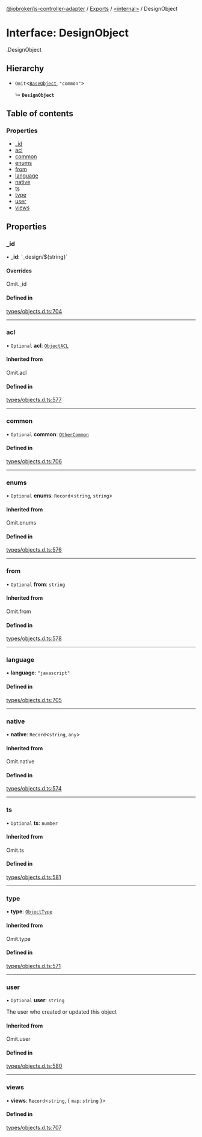 [@iobroker/js-controller-adapter](../README.md) / [Exports](../modules.md) / [<internal\>](../modules/internal_.md) / DesignObject

# Interface: DesignObject

[<internal>](../modules/internal_.md).DesignObject

## Hierarchy

- `Omit`<[`BaseObject`](internal_.BaseObject.md), ``"common"``\>

  ↳ **`DesignObject`**

## Table of contents

### Properties

- [\_id](internal_.DesignObject.md#_id)
- [acl](internal_.DesignObject.md#acl)
- [common](internal_.DesignObject.md#common)
- [enums](internal_.DesignObject.md#enums)
- [from](internal_.DesignObject.md#from)
- [language](internal_.DesignObject.md#language)
- [native](internal_.DesignObject.md#native)
- [ts](internal_.DesignObject.md#ts)
- [type](internal_.DesignObject.md#type)
- [user](internal_.DesignObject.md#user)
- [views](internal_.DesignObject.md#views)

## Properties

### \_id

• **\_id**: \`\_design/${string}\`

#### Overrides

Omit.\_id

#### Defined in

[types/objects.d.ts:704](https://github.com/ioBroker/ioBroker.js-controller/blob/16cebeed/packages/types/objects.d.ts#L704)

___

### acl

• `Optional` **acl**: [`ObjectACL`](internal_.ObjectACL.md)

#### Inherited from

Omit.acl

#### Defined in

[types/objects.d.ts:577](https://github.com/ioBroker/ioBroker.js-controller/blob/16cebeed/packages/types/objects.d.ts#L577)

___

### common

• `Optional` **common**: [`OtherCommon`](internal_.OtherCommon.md)

#### Defined in

[types/objects.d.ts:706](https://github.com/ioBroker/ioBroker.js-controller/blob/16cebeed/packages/types/objects.d.ts#L706)

___

### enums

• `Optional` **enums**: `Record`<`string`, `string`\>

#### Inherited from

Omit.enums

#### Defined in

[types/objects.d.ts:576](https://github.com/ioBroker/ioBroker.js-controller/blob/16cebeed/packages/types/objects.d.ts#L576)

___

### from

• `Optional` **from**: `string`

#### Inherited from

Omit.from

#### Defined in

[types/objects.d.ts:578](https://github.com/ioBroker/ioBroker.js-controller/blob/16cebeed/packages/types/objects.d.ts#L578)

___

### language

• **language**: ``"javascript"``

#### Defined in

[types/objects.d.ts:705](https://github.com/ioBroker/ioBroker.js-controller/blob/16cebeed/packages/types/objects.d.ts#L705)

___

### native

• **native**: `Record`<`string`, `any`\>

#### Inherited from

Omit.native

#### Defined in

[types/objects.d.ts:574](https://github.com/ioBroker/ioBroker.js-controller/blob/16cebeed/packages/types/objects.d.ts#L574)

___

### ts

• `Optional` **ts**: `number`

#### Inherited from

Omit.ts

#### Defined in

[types/objects.d.ts:581](https://github.com/ioBroker/ioBroker.js-controller/blob/16cebeed/packages/types/objects.d.ts#L581)

___

### type

• **type**: [`ObjectType`](../modules/internal_.md#objecttype)

#### Inherited from

Omit.type

#### Defined in

[types/objects.d.ts:571](https://github.com/ioBroker/ioBroker.js-controller/blob/16cebeed/packages/types/objects.d.ts#L571)

___

### user

• `Optional` **user**: `string`

The user who created or updated this object

#### Inherited from

Omit.user

#### Defined in

[types/objects.d.ts:580](https://github.com/ioBroker/ioBroker.js-controller/blob/16cebeed/packages/types/objects.d.ts#L580)

___

### views

• **views**: `Record`<`string`, { `map`: `string`  }\>

#### Defined in

[types/objects.d.ts:707](https://github.com/ioBroker/ioBroker.js-controller/blob/16cebeed/packages/types/objects.d.ts#L707)
